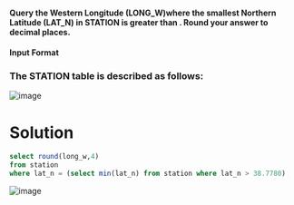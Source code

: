 #### Query the Western Longitude (LONG_W)where the smallest Northern Latitude (LAT_N) in STATION is greater than . Round your answer to  decimal places.

#### Input Format

### The STATION table is described as follows:

![image](https://user-images.githubusercontent.com/90106232/190969874-fe5ec867-c1e5-46d8-a2c0-6d007ea7fc08.png)

# Solution
```sql
select round(long_w,4)
from station 
where lat_n = (select min(lat_n) from station where lat_n > 38.7780)
```

![image](https://user-images.githubusercontent.com/90106232/190969966-1eb830b1-55a7-4e16-89d7-73d4547875f4.png)

